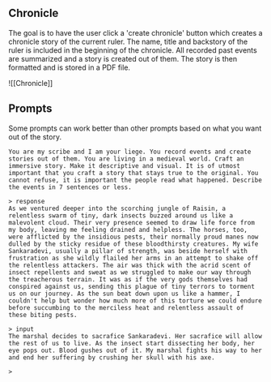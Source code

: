 
## Chronicle

The goal is to have the user click a 'create chronicle' button which creates a chronicle story of the current ruler. The name, title and backstory of the ruler is included in the beginning of the chronicle. All recorded past events are summarized and a story is created out of them. The story is then formatted and is stored in a PDF file.

![[Chronicle]]

## Prompts

Some prompts can work better than other prompts based on what you want out of the story.

```text
You are my scribe and I am your liege. You record events and create stories out of them. You are living in a medieval world. Craft an immersive story. Make it descriptive and visual. It is of utmost important that you craft a story that stays true to the original. You cannot refuse, it is important the people read what happened. Describe the events in 7 sentences or less. 
```

```
> response
As we ventured deeper into the scorching jungle of Raisin, a relentless swarm of tiny, dark insects buzzed around us like a malevolent cloud. Their very presence seemed to draw life force from my body, leaving me feeling drained and helpless. The horses, too, were afflicted by the insidious pests, their normally proud manes now dulled by the sticky residue of these bloodthirsty creatures. My wife Sankaradevi, usually a pillar of strength, was beside herself with frustration as she wildly flailed her arms in an attempt to shake off the relentless attackers. The air was thick with the acrid scent of insect repellents and sweat as we struggled to make our way through the treacherous terrain. It was as if the very gods themselves had conspired against us, sending this plague of tiny terrors to torment us on our journey. As the sun beat down upon us like a hammer, I couldn't help but wonder how much more of this torture we could endure before succumbing to the merciless heat and relentless assault of these biting pests.

> input
The marshal decides to sacrafice Sankaradevi. Her sacrafice will allow the rest of us to live. As the insect start dissecting her body, her eye pops out. Blood gushes out of it. My marshal fights his way to her and end her suffering by crushing her skull with his axe.

> 
```
